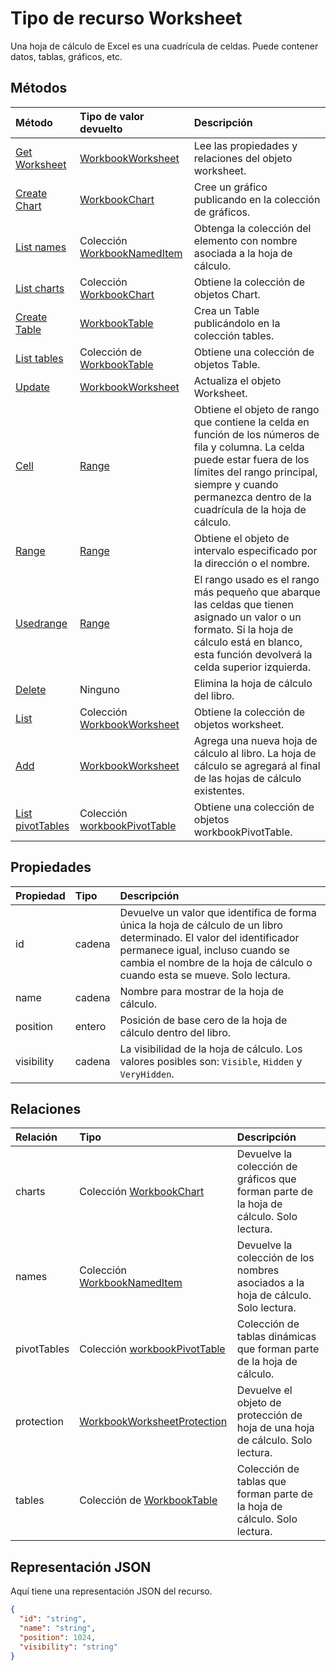 # <a name="worksheet-resource-type"></a>Tipo de recurso Worksheet

Una hoja de cálculo de Excel es una cuadrícula de celdas. Puede contener datos, tablas, gráficos, etc.


## <a name="methods"></a>Métodos

| Método           | Tipo de valor devuelto    |Descripción|
|:---------------|:--------|:----------|
|[Get Worksheet](../api/worksheet_get.md) | [WorkbookWorksheet](worksheet.md) |Lee las propiedades y relaciones del objeto worksheet.|
|[Create Chart](../api/worksheet_post_charts.md) |[WorkbookChart](chart.md)| Cree un gráfico publicando en la colección de gráficos.|
|[List names](../api/worksheet_list_names.md) |Colección [WorkbookNamedItem](nameditem.md)| Obtenga la colección del elemento con nombre asociada a la hoja de cálculo.|
|[List charts](../api/worksheet_list_charts.md) |Colección [WorkbookChart](chart.md)| Obtiene la colección de objetos Chart.|
|[Create Table](../api/worksheet_post_tables.md) |[WorkbookTable](table.md)| Crea un Table publicándolo en la colección tables.|
|[List tables](../api/worksheet_list_tables.md) |Colección de [WorkbookTable](table.md)| Obtiene una colección de objetos Table.|
|[Update](../api/worksheet_update.md) | [WorkbookWorksheet](worksheet.md)   |Actualiza el objeto Worksheet. |
|[Cell](../api/worksheet_cell.md)|[Range](range.md)|Obtiene el objeto de rango que contiene la celda en función de los números de fila y columna. La celda puede estar fuera de los límites del rango principal, siempre y cuando permanezca dentro de la cuadrícula de la hoja de cálculo.|
|[Range](../api/worksheet_range.md)|[Range](range.md)|Obtiene el objeto de intervalo especificado por la dirección o el nombre.|
|[Usedrange](../api/worksheet_usedrange.md)|[Range](range.md)|El rango usado es el rango más pequeño que abarque las celdas que tienen asignado un valor o un formato. Si la hoja de cálculo está en blanco, esta función devolverá la celda superior izquierda.|
|[Delete](../api/worksheet_delete.md)|Ninguno|Elimina la hoja de cálculo del libro.|
|[List](../api/worksheet_list.md) | Colección [WorkbookWorksheet](worksheet.md) |Obtiene la colección de objetos worksheet. |
|[Add](../api/worksheetcollection_add.md)|[WorkbookWorksheet](worksheet.md)|Agrega una nueva hoja de cálculo al libro. La hoja de cálculo se agregará al final de las hojas de cálculo existentes. |
|[List pivotTables](../api/workbookworksheet_list_pivottables.md) |Colección [workbookPivotTable](workbookpivottable.md)| Obtiene una colección de objetos workbookPivotTable.|

## <a name="properties"></a>Propiedades
| Propiedad     | Tipo   |Descripción|
|:---------------|:--------|:----------|
|id|cadena|Devuelve un valor que identifica de forma única la hoja de cálculo de un libro determinado. El valor del identificador permanece igual, incluso cuando se cambia el nombre de la hoja de cálculo o cuando esta se mueve. Solo lectura.|
|name|cadena|Nombre para mostrar de la hoja de cálculo.|
|position|entero|Posición de base cero de la hoja de cálculo dentro del libro.|
|visibility|cadena|La visibilidad de la hoja de cálculo. Los valores posibles son: `Visible`, `Hidden` y `VeryHidden`.|

## <a name="relationships"></a>Relaciones
| Relación | Tipo   |Descripción|
|:---------------|:--------|:----------|
|charts|Colección [WorkbookChart](chart.md)|Devuelve la colección de gráficos que forman parte de la hoja de cálculo. Solo lectura.|
|names|Colección [WorkbookNamedItem](nameditem.md)|Devuelve la colección de los nombres asociados a la hoja de cálculo. Solo lectura.|
|pivotTables|Colección [workbookPivotTable](workbookpivottable.md)| Colección de tablas dinámicas que forman parte de la hoja de cálculo. |
|protection|[WorkbookWorksheetProtection](worksheetprotection.md)|Devuelve el objeto de protección de hoja de una hoja de cálculo. Solo lectura.|
|tables|Colección de [WorkbookTable](table.md)|Colección de tablas que forman parte de la hoja de cálculo. Solo lectura.|

## <a name="json-representation"></a>Representación JSON

Aquí tiene una representación JSON del recurso.

<!--{
  "blockType": "resource",
  "optionalProperties": [],
  "keyProperty": "id",
  "baseType": "microsoft.graph.entity",
  "@odata.type": "microsoft.graph.workbookWorksheet"
}-->

```json
{
  "id": "string",
  "name": "string",
  "position": 1024,
  "visibility": "string"
}

```

<!-- uuid: 8fcb5dbc-d5aa-4681-8e31-b001d5168d79
2015-10-25 14:57:30 UTC -->
<!-- {
  "type": "#page.annotation",
  "description": "Worksheet resource",
  "keywords": "",
  "section": "documentation",
  "tocPath": ""
}-->
